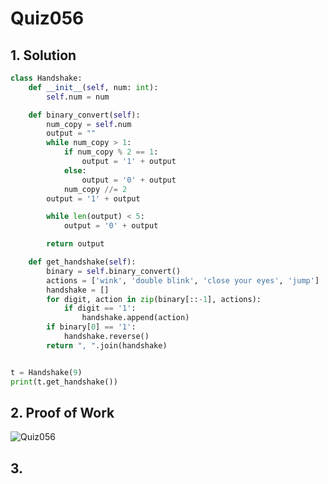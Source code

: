 # Quiz056

## 1. Solution
```.py
class Handshake:
    def __init__(self, num: int):
        self.num = num

    def binary_convert(self):
        num_copy = self.num
        output = ""
        while num_copy > 1:
            if num_copy % 2 == 1:
                output = '1' + output
            else:
                output = '0' + output
            num_copy //= 2
        output = '1' + output

        while len(output) < 5:
            output = '0' + output

        return output

    def get_handshake(self):
        binary = self.binary_convert()
        actions = ['wink', 'double blink', 'close your eyes', 'jump']
        handshake = []
        for digit, action in zip(binary[::-1], actions):
            if digit == '1':
                handshake.append(action)
        if binary[0] == '1':
            handshake.reverse()
        return ", ".join(handshake)


t = Handshake(9)
print(t.get_handshake())

```
## 2. Proof of Work
![Quiz056](https://github.com/AntGra25/unit4-CS24/assets/142757981/4f6dffe9-3614-4764-8f66-1943a4957464)

## 3. 
